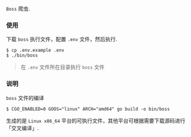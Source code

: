 `Boss` 爬虫.

### 使用
下载 `boss` 执行文件，配置 `.env` 文件，然后执行.
```
$ cp .env.example .env
$ ./bin/boss
```
> 在 `.env` 文件所在目录执行 `boss` 文件

### 说明
`boss` 文件的编译
```
$ CGO_ENABLED=0 GOOS="linux" ARCH="amd64" go build -o bin/boss
```

生成的是 `Linux x86_64` 平台的可执行文件，其他平台可根据需要下载源码进行「交叉编译」.
